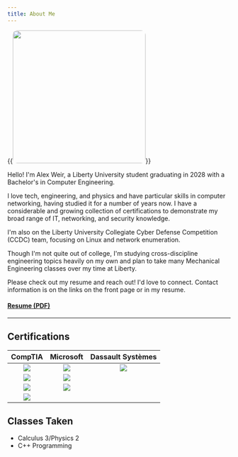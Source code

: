 ```yaml
---
title: About Me
---
```

{{<image src="/me.jpg" style="width:300px; height:300px; border-radius:10px">}} 

Hello! I'm Alex Weir, a Liberty University student graduating in 2028 with a Bachelor's in Computer Engineering.

I love tech, engineering, and physics and have particular skills in computer networking, having studied it for a number of years now. I have a considerable and growing collection of certifications to demonstrate my broad range of IT, networking, and security knowledge.

I'm also on the Liberty University Collegiate Cyber Defense Competition (CCDC) team, focusing on Linux and network enumeration.

Though I'm not quite out of college, I'm studying cross-discipline engineering topics heavily on my own and plan to take many Mechanical Engineering classes over my time at Liberty.

Please check out my resume and reach out! I'd love to connect. Contact information is on the links on the front page or in my resume.

#### [Resume (PDF)](/Resume2025.pdf)
---
## Certifications
| CompTIA | Microsoft | Dassault Systèmes |
| :-: | :-: | :-: |
| ![](/a.png) | ![](/365.png) | ![](/cswa.png) |
| ![](/network.png) | ![](/azure.png) |
| ![](/security.png) | ![](/office.png) |
| ![](/linux.png) |

## Classes Taken

- Calculus 3/Physics 2
- C++ Programming
